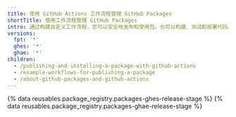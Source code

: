 ```yaml
---
title: 使用 GitHub Actions 工作流程管理 GitHub Packages
shortTitle: 使用工作流程管理 GitHub Packages
intro: 通过构建自定义工作流程，您可以安全地发布和使用包，也可以构建、测试和部署代码。
versions:
  fpt: '*'
  ghes: '*'
  ghae: '*'
children:
  - /publishing-and-installing-a-package-with-github-actions
  - /example-workflows-for-publishing-a-package
  - /about-github-packages-and-github-actions
---
```


{% data reusables.package_registry.packages-ghes-release-stage %}
{% data reusables.package_registry.packages-ghae-release-stage %}

